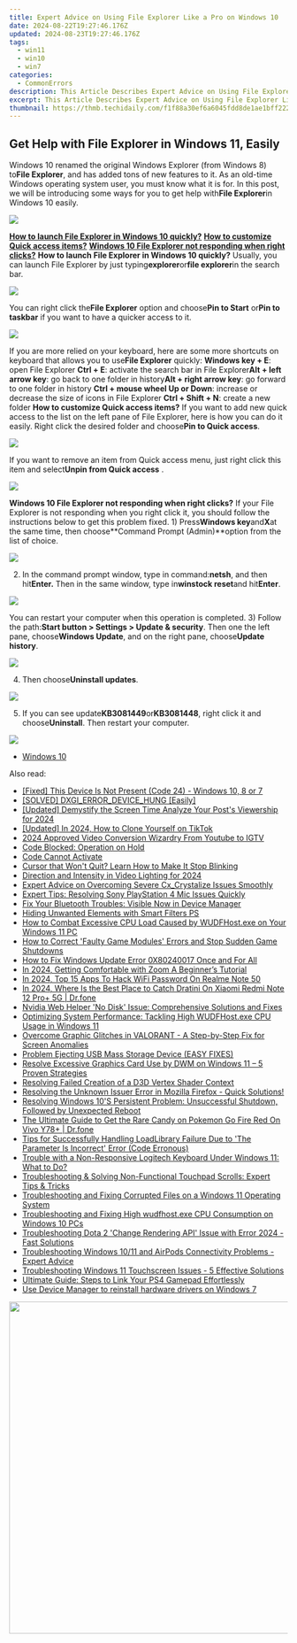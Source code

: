 ```yaml
---
title: Expert Advice on Using File Explorer Like a Pro on Windows 10
date: 2024-08-22T19:27:46.176Z
updated: 2024-08-23T19:27:46.176Z
tags:
  - win11
  - win10
  - win7
categories:
  - CommonErrors
description: This Article Describes Expert Advice on Using File Explorer Like a Pro on Windows 10
excerpt: This Article Describes Expert Advice on Using File Explorer Like a Pro on Windows 10
thumbnail: https://thmb.techidaily.com/f1f88a30ef6a6045fdd8de1ae1bff22298ec89fff91a1dcd9baaedda62548cb2.jpg
---
```


## Get Help with File Explorer in Windows 11, Easily

Windows 10 renamed the original Windows Explorer (from Windows 8) to**File Explorer**, and has added tons of new features to it. As an old-time Windows operating system user, you must know what it is for. In this post, we will be introducing some ways for you to get help with**File Explorer**in Windows 10 easily.

![](https://images.drivereasy.com/wp-content/uploads/2016/12/file-explorer-in-window-s10.jpg)

[**How to launch File Explorer in Windows 10 quickly?**](https://tools.techidaily.com/drivereasy/download/) [**How to customize Quick access items?**](https://tools.techidaily.com/drivereasy/download/) [**Windows 10 File Explorer not responding when right clicks?**](https://tools.techidaily.com/drivereasy/download/)   **How to launch File Explorer in Windows 10 quickly?** Usually, you can launch File Explorer by just typing**explorer**or**file explorer**in the search bar.

![](https://images.drivereasy.com/wp-content/uploads/2016/12/img_584913472d50a-600x522.jpg)

 You can right click the**File Explorer** option and choose**Pin to Start** or**Pin to taskbar** if you want to have a quicker access to it.

![](https://images.drivereasy.com/wp-content/uploads/2016/12/img_584913edbf2bf.jpg)

 If you are more relied on your keyboard, here are some more shortcuts on keyboard that allows you to use**File Explorer** quickly: **Windows key + E**: open File Explorer **Ctrl + E**: activate the search bar in File Explorer**Alt + left arrow key**: go back to one folder in history**Alt + right arrow key**: go forward to one folder in history **Ctrl + mouse wheel Up or Down**: increase or decrease the size of icons in File Explorer **Ctrl + Shift + N**: create a new folder   **How to customize Quick access items?** If you want to add new quick access to the list on the left pane of File Explorer, here is how you can do it easily. Right click the desired folder and choose**Pin to Quick access**.

![](https://images.drivereasy.com/wp-content/uploads/2016/12/pin-to-quick-access.jpg)

 If you want to remove an item from Quick access menu, just right click this item and select**Unpin from Quick access** .

![](https://images.drivereasy.com/wp-content/uploads/2016/12/unpin-from-quick-access.jpg)

 **Windows 10 File Explorer not responding when right clicks?** If your File Explorer is not responding when you right click it, you should follow the instructions below to get this problem fixed. 1) Press**Windows key**and**X**at the same time, then choose**Command Prompt (Admin)**option from the list of choice.

![](https://images.drivereasy.com/wp-content/uploads/2016/12/img_58491b710eb2d.png)

2) In the command prompt window, type in command:**netsh**, and then hit**Enter.** Then in the same window, type in**winstock reset**and hit**Enter**.

![](https://images.drivereasy.com/wp-content/uploads/2016/12/img_58491c14e6750.jpg)

You can restart your computer when this operation is completed. 3) Follow the path:**Start button > Settings > Update & security**. Then one the left pane, choose**Windows Update**, and on the right pane, choose**Update history**.

![](https://images.drivereasy.com/wp-content/uploads/2016/12/img_58491d95611c0-600x476.jpg)

4) Then choose**Uninstall updates**.

![](https://images.drivereasy.com/wp-content/uploads/2016/12/img_58491d7901b10-600x462.jpg)

5) If you can see update**KB3081449**or**KB3081448**, right click it and choose**Uninstall**. Then restart your computer.

![](https://images.drivereasy.com/wp-content/uploads/2016/12/img_58491df2251f5-600x330.jpg)

* [Windows 10](https://tools.techidaily.com/drivereasy/download/)

<ins class="adsbygoogle"
     style="display:block"
     data-ad-format="autorelaxed"
     data-ad-client="ca-pub-7571918770474297"
     data-ad-slot="1223367746"></ins>



<ins class="adsbygoogle"
     style="display:block"
     data-ad-client="ca-pub-7571918770474297"
     data-ad-slot="8358498916"
     data-ad-format="auto"
     data-full-width-responsive="true"></ins>

<span class="atpl-alsoreadstyle">Also read:</span>
<div><ul>
<li><a href="https://common-error.techidaily.com/fixed-this-device-is-not-present-code-24-windows-10-8-or-7/"><u>[Fixed] This Device Is Not Present (Code 24) - Windows 10, 8 or 7</u></a></li>
<li><a href="https://common-error.techidaily.com/solved-dxgierrordevicehung-easily/"><u>[SOLVED] DXGI_ERROR_DEVICE_HUNG [Easily]</u></a></li>
<li><a href="https://instagram-video-recordings.techidaily.com/updated-demystify-the-screen-time-analyze-your-posts-viewership-for-2024/"><u>[Updated] Demystify the Screen Time  Analyze Your Post's Viewership for 2024</u></a></li>
<li><a href="https://tiktok-clips.techidaily.com/updated-in-2024-how-to-clone-yourself-on-tiktok/"><u>[Updated] In 2024, How to Clone Yourself on TikTok</u></a></li>
<li><a href="https://youtube-sure.techidaily.com/approved-video-conversion-wizardry-from-youtube-to-igtv/"><u>2024 Approved  Video Conversion Wizardry  From Youtube to IGTV</u></a></li>
<li><a href="https://common-error.techidaily.com/code-blocked-operation-on-hold/"><u>Code Blocked: Operation on Hold</u></a></li>
<li><a href="https://common-error.techidaily.com/code-cannot-activate/"><u>Code Cannot Activate</u></a></li>
<li><a href="https://common-error.techidaily.com/cursor-that-wont-quit-learn-how-to-make-it-stop-blinking/"><u>Cursor that Won't Quit? Learn How to Make It Stop Blinking</u></a></li>
<li><a href="https://youtube-docs.techidaily.com/tion-and-intensity-in-video-lighting-for-2024/"><u>Direction and Intensity in Video Lighting for 2024</u></a></li>
<li><a href="https://common-error.techidaily.com/expert-advice-on-overcoming-severe-cxcrystalize-issues-smoothly/"><u>Expert Advice on Overcoming Severe Cx_Crystalize Issues Smoothly</u></a></li>
<li><a href="https://common-error.techidaily.com/expert-tips-resolving-sony-playstation-4-mic-issues-quickly/"><u>Expert Tips: Resolving Sony PlayStation 4 Mic Issues Quickly</u></a></li>
<li><a href="https://common-error.techidaily.com/fix-your-bluetooth-troubles-visible-now-in-device-manager/"><u>Fix Your Bluetooth Troubles: Visible Now in Device Manager</u></a></li>
<li><a href="https://extra-information.techidaily.com/hiding-unwanted-elements-with-smart-filters-ps/"><u>Hiding Unwanted Elements with Smart Filters PS</u></a></li>
<li><a href="https://common-error.techidaily.com/how-to-combat-excessive-cpu-load-caused-by-wudfhostexe-on-your-windows-11-pc/"><u>How to Combat Excessive CPU Load Caused by WUDFHost.exe on Your Windows 11 PC</u></a></li>
<li><a href="https://common-error.techidaily.com/how-to-correct-faulty-game-modules-errors-and-stop-sudden-game-shutdowns/"><u>How to Correct 'Faulty Game Modules' Errors and Stop Sudden Game Shutdowns</u></a></li>
<li><a href="https://common-error.techidaily.com/how-to-fix-windows-update-error-0x80240017-once-and-for-all/"><u>How to Fix Windows Update Error 0X80240017 Once and For All</u></a></li>
<li><a href="https://on-screen-recording.techidaily.com/in-2024-getting-comfortable-with-zoom-a-beginners-tutorial/"><u>In 2024, Getting Comfortable with Zoom  A Beginner’s Tutorial</u></a></li>
<li><a href="https://easy-unlock-android.techidaily.com/in-2024-top-15-apps-to-hack-wifi-password-on-realme-note-50-by-drfone-android/"><u>In 2024, Top 15 Apps To Hack WiFi Password On Realme Note 50</u></a></li>
<li><a href="https://change-location.techidaily.com/in-2024-where-is-the-best-place-to-catch-dratini-on-xiaomi-redmi-note-12-proplus-5g-drfone-by-drfone-virtual-android/"><u>In 2024, Where Is the Best Place to Catch Dratini On Xiaomi Redmi Note 12 Pro+ 5G | Dr.fone</u></a></li>
<li><a href="https://common-error.techidaily.com/nvidia-web-helper-no-disk-issue-comprehensive-solutions-and-fixes/"><u>Nvidia Web Helper 'No Disk' Issue: Comprehensive Solutions and Fixes</u></a></li>
<li><a href="https://common-error.techidaily.com/optimizing-system-performance-tackling-high-wudfhostexe-cpu-usage-in-windows-11/"><u>Optimizing System Performance: Tackling High WUDFHost.exe CPU Usage in Windows 11</u></a></li>
<li><a href="https://common-error.techidaily.com/overcome-graphic-glitches-in-valorant-a-step-by-step-fix-for-screen-anomalies/"><u>Overcome Graphic Glitches in VALORANT - A Step-by-Step Fix for Screen Anomalies</u></a></li>
<li><a href="https://common-error.techidaily.com/problem-ejecting-usb-mass-storage-device-easy-fixes/"><u>Problem Ejecting USB Mass Storage Device (EASY FIXES)</u></a></li>
<li><a href="https://common-error.techidaily.com/resolve-excessive-graphics-card-use-by-dwm-on-windows-11-5-proven-strategies/"><u>Resolve Excessive Graphics Card Use by DWM on Windows 11 – 5 Proven Strategies</u></a></li>
<li><a href="https://common-error.techidaily.com/resolving-failed-creation-of-a-d3d-vertex-shader-context/"><u>Resolving Failed Creation of a D3D Vertex Shader Context</u></a></li>
<li><a href="https://common-error.techidaily.com/resolving-the-unknown-issuer-error-in-mozilla-firefox-quick-solutions/"><u>Resolving the Unknown Issuer Error in Mozilla Firefox - Quick Solutions!</u></a></li>
<li><a href="https://common-error.techidaily.com/resolving-windows-10s-persistent-problem-unsuccessful-shutdown-followed-by-unexpected-reboot/"><u>Resolving Windows 10'S Persistent Problem: Unsuccessful Shutdown, Followed by Unexpected Reboot</u></a></li>
<li><a href="https://change-location.techidaily.com/the-ultimate-guide-to-get-the-rare-candy-on-pokemon-go-fire-red-on-vivo-y78plus-drfone-by-drfone-virtual-android/"><u>The Ultimate Guide to Get the Rare Candy on Pokemon Go Fire Red On Vivo Y78+ | Dr.fone</u></a></li>
<li><a href="https://common-error.techidaily.com/tips-for-successfully-handling-loadlibrary-failure-due-to-the-parameter-is-incorrect-error-code-erronous/"><u>Tips for Successfully Handling LoadLibrary Failure Due to 'The Parameter Is Incorrect' Error (Code Erronous)</u></a></li>
<li><a href="https://common-error.techidaily.com/trouble-with-a-non-responsive-logitech-keyboard-under-windows-11-what-to-do/"><u>Trouble with a Non-Responsive Logitech Keyboard Under Windows 11: What to Do?</u></a></li>
<li><a href="https://common-error.techidaily.com/troubleshooting-and-solving-non-functional-touchpad-scrolls-expert-tips-and-tricks/"><u>Troubleshooting & Solving Non-Functional Touchpad Scrolls: Expert Tips & Tricks</u></a></li>
<li><a href="https://common-error.techidaily.com/troubleshooting-and-fixing-corrupted-files-on-a-windows-11-operating-system/"><u>Troubleshooting and Fixing Corrupted Files on a Windows 11 Operating System</u></a></li>
<li><a href="https://common-error.techidaily.com/troubleshooting-and-fixing-high-wudfhostexe-cpu-consumption-on-windows-10-pcs/"><u>Troubleshooting and Fixing High wudfhost.exe CPU Consumption on Windows 10 PCs</u></a></li>
<li><a href="https://common-error.techidaily.com/troubleshooting-dota-2-change-rendering-api-issue-with-error-2024-fast-solutions/"><u>Troubleshooting Dota 2 'Change Rendering API' Issue with Error 2024 - Fast Solutions</u></a></li>
<li><a href="https://common-error.techidaily.com/troubleshooting-windows-1011-and-airpods-connectivity-problems-expert-advice/"><u>Troubleshooting Windows 10/11 and AirPods Connectivity Problems - Expert Advice</u></a></li>
<li><a href="https://common-error.techidaily.com/troubleshooting-windows-11-touchscreen-issues-5-effective-solutions/"><u>Troubleshooting Windows 11 Touchscreen Issues - 5 Effective Solutions</u></a></li>
<li><a href="https://tech-hub.techidaily.com/ultimate-guide-steps-to-link-your-ps4-gamepad-effortlessly/"><u>Ultimate Guide: Steps to Link Your PS4 Gamepad Effortlessly</u></a></li>
<li><a href="https://techidaily.com/use-device-manager-to-reinstall-hardware-drivers-on-windows-7-by-drivereasy-guide/"><u>Use Device Manager to reinstall hardware drivers on Windows 7</u></a></li>
</ul></div>

<!-- affiliate ads begin -->
<a href="https://appsumo.8odi.net/c/5597632/2075471/7443" target="_top" id="2075471"><img src="//a.impactradius-go.com/display-ad/7443-2075471" border="0" alt="" width="1200" height="600"/></a><img height="0" width="0" src="https://appsumo.8odi.net/i/5597632/2075471/7443" style="position:absolute;visibility:hidden;" border="0" />
<!-- affiliate ads end -->